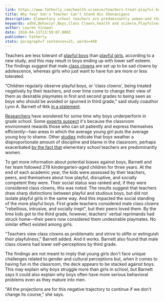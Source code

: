 ```yaml
---
link: https://www.fatherly.com/health-science/teachers-treat-playful-boys-worse-than-playful-girls/
title: Why Your Son's Teacher Can't Stand His Shenanigans
description: Elementary school teachers are predominantly women—and they don't get boys.
keywords: adhd,Behavior,Boys,Class Clowns,health and science,Playfulness
author: Lauren Vinopal
date: 2018-04-11T13:59:07.000Z
publisher: Fatherly
stats: paragraph=7 sentences=21, words=448
---
```

Teachers are less tolerant of [playful boys](https://www.fatherly.com/health-science/is-raising-boys-harder-than-raising-girls/) than [playful girls](https://www.fatherly.com/health-science/physical-aggression-boys-girls-fighting/), according to a new study, and this may result in boys ending up with lower self esteem. The findings suggest that male [class clowns](https://www.fatherly.com/love-money/relationships/birthday-clown-confessions/) are set up to be sad clowns by adolescence, whereas girls who just want to have fun are more or less tolerated.

"Children regularly observe playful boys, or 'class clowns', being treated negatively by their teachers, and over time come to change their view of them as desirable playmates in first and second grades to being seen as boys who should be avoided or spurned in third grade," said study coauthor Lynn A. Barnett of tktk [in a statement](https://medicalxpress.com/news/2018-04-class-clowns-playful-boys-viewed.html).

[Researchers](http://psycnet.apa.org/doiLanding?doi=10.1037/a0036620) have wondered for some time why boys underperform in grade school. Some [experts suspect](https://www.nbcnews.com/health/kids-health/girls-do-better-boys-school-all-ages-subjects-study-finds-n92531) it's because the classroom environment rewards those who can sit patiently and express themselves efficiently—two areas in which the average young girl puts the average young boy to shame. Other [studies](https://www.nbcnews.com/health/kids-health/girls-do-better-boys-school-all-ages-subjects-study-finds-n92531) indicate that boys weather a disproportionate amount of discipline and blame in the classroom, perhaps exacerbated [by the fact that](https://cepa.stanford.edu/sites/default/files/ednext20064_68.pdf) elementary school teachers are predominantly women.

To get more information about potential biases against boys, Barnett and her team followed 278 kindergarten-aged children for three years. At the end of each academic year, the kids were assessed by their teachers, peers, and themselves about how playful, disruptive, and socially competent they were. Their social status was ranked and, if they were considered class clowns, this was noted. The results suggest that teachers draw sharp distinctions between playful and studious boys, but did not isolate playful girls in the same way. And this impacted the social standing of the more playful boys. First grade teachers considered male class clowns "rebellious, intrusive, and socially inept", but their peers loved them. By the time kids got to the third grade, however, teachers' verbal reprimands had struck home—their peers now considered them undesirable playmates. No similar effect existed among girls.

"Teachers view class clowns as problematic and strive to stifle or extinguish their playfulness," Barnett added. And it works. Barnett also found that male class clowns had lower self-perceptions by third grade.

The findings are not meant to imply that young girls don't face unique challenges related to gender and cultural perceptions but, when it comes to having fun in the classroom, the deck appears to be stacked against boys. This may explain why boys struggle more than girls in school, but Barnett says it could also explain why boys often have more serious behavioral problems even as they mature into men.

"All the projections are for this negative trajectory to continue if we don't change its course," she says.
